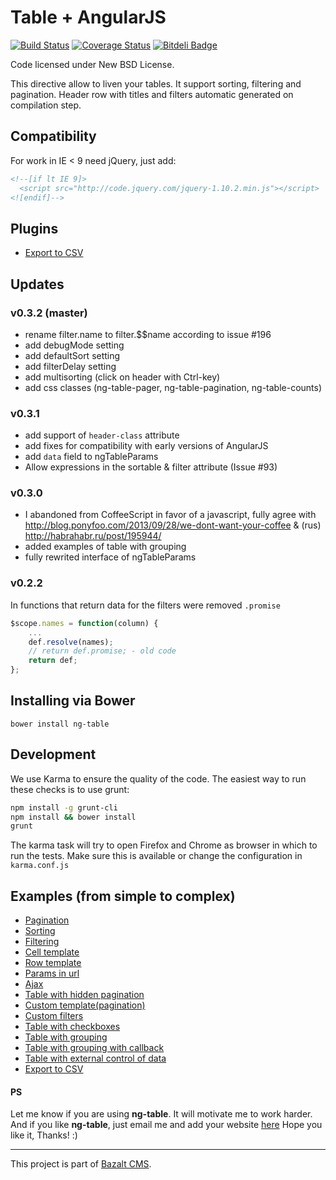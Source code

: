 Table + AngularJS
=================
[![Build Status](https://travis-ci.org/esvit/ng-table.png)](https://travis-ci.org/esvit/ng-table) [![Coverage Status](https://coveralls.io/repos/esvit/ng-table/badge.png)](https://coveralls.io/r/esvit/ng-table) [![Bitdeli Badge](https://d2weczhvl823v0.cloudfront.net/esvit/ng-table/trend.png)](https://bitdeli.com/free "Bitdeli Badge")

Code licensed under New BSD License.

This directive allow to liven your tables. It support sorting, filtering and pagination.
Header row with titles and filters automatic generated on compilation step.

## Compatibility

For work in IE < 9 need jQuery, just add:
```html
<!--[if lt IE 9]>
  <script src="http://code.jquery.com/jquery-1.10.2.min.js"></script>
<![endif]-->
```

## Plugins

* [Export to CSV](https://github.com/esvit/ng-table-export)

## Updates

### v0.3.2 (master)
- rename filter.name to filter.$$name according to issue #196
- add debugMode setting
- add defaultSort setting
- add filterDelay setting
- add multisorting (click on header with Ctrl-key)
- add css classes (ng-table-pager, ng-table-pagination, ng-table-counts)

### v0.3.1
- add support of `header-class` attribute
- add fixes for compatibility with early versions of AngularJS
- add `data` field to ngTableParams
- Allow expressions in the sortable & filter attribute (Issue #93)

### v0.3.0
- I abandoned from CoffeeScript in favor of a javascript, fully agree with http://blog.ponyfoo.com/2013/09/28/we-dont-want-your-coffee & (rus) http://habrahabr.ru/post/195944/
- added examples of table with grouping
- fully rewrited interface of ngTableParams

### v0.2.2
In functions that return data for the filters were removed `.promise`
```javascript
$scope.names = function(column) {
    ...
    def.resolve(names);
    // return def.promise; - old code
    return def;
};
```


## Installing via Bower
```
bower install ng-table
```

## Development
We use Karma to ensure the quality of the code. The easiest way to run these checks is to use grunt:

```sh
npm install -g grunt-cli
npm install && bower install
grunt
```

The karma task will try to open Firefox and Chrome as browser in which to run the tests. Make sure this is available or change the configuration in `karma.conf.js`

## Examples (from simple to complex)

* [Pagination](http://bazalt-cms.com/ng-table/example/1)
* [Sorting](http://bazalt-cms.com/ng-table/example/3)
* [Filtering](http://bazalt-cms.com/ng-table/example/4)
* [Cell template](http://bazalt-cms.com/ng-table/example/8)
* [Row template](http://bazalt-cms.com/ng-table/example/9)
* [Params in url](http://bazalt-cms.com/ng-table/example/5)
* [Ajax](http://bazalt-cms.com/ng-table/example/6)
* [Table with hidden pagination](http://bazalt-cms.com/ng-table/example/7)
* [Custom template(pagination)](http://bazalt-cms.com/ng-table/example/2)
* [Custom filters](http://bazalt-cms.com/ng-table/example/11)
* [Table with checkboxes](http://bazalt-cms.com/ng-table/example/10)
* [Table with grouping](http://bazalt-cms.com/ng-table/example/12)
* [Table with grouping with callback](http://bazalt-cms.com/ng-table/example/13)
* [Table with external control of data](http://bazalt-cms.com/ng-table/example/14)
* [Export to CSV](http://bazalt-cms.com/ng-table/example/15)

#### PS
Let me know if you are using **ng-table**. It will motivate me to work harder.
And if you like **ng-table**, just email me and add your website [here](http://bazalt-cms.com/ng-table/who-is-using)
Hope you like it, Thanks! :)

---

This project is part of [Bazalt CMS](http://bazalt-cms.com/).
